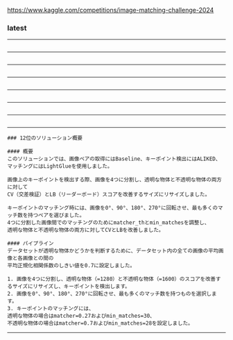 
https://www.kaggle.com/competitions/image-matching-challenge-2024

### latest

---
```

```
---
```

```
---
```

```
---
```

```
---
```

```
---
```

```
---
```

```
---
```
### 12位のソリューション概要

#### 概要
このソリューションでは、画像ペアの取得にはBaseline、キーポイント検出にはALIKED、マッチングにはLightGlueを使用しました。

画像上のキーポイントを検出する際、画像を4つに分割し、透明な物体と不透明な物体の両方に対して
CV（交差検証）とLB（リーダーボード）スコアを改善するサイズにリサイズしました。

キーポイントのマッチング時には、画像を0°、90°、180°、270°に回転させ、最も多くのマッチ数を持つペアを選びました。
4つに分割した画像間でのマッチングのためにmatcher_thとmin_matchesを調整し、
透明な物体と不透明な物体の両方に対してCVとLBを改善しました。

#### パイプライン
データセットが透明な物体かどうかを判断するために、データセット内の全ての画像の平均画像と各画像との間の
平均正規化相関係数のしきい値を0.7に設定しました。

1. 画像を4つに分割し、透明な物体（=1280）と不透明な物体（=1600）のスコアを改善するサイズにリサイズし、キーポイントを検出します。
2. 画像を0°、90°、180°、270°に回転させ、最も多くのマッチ数を持つものを選択します。
3. キーポイントのマッチングには、
透明な物体の場合はmatcher=0.27およびmin_matches=30、
不透明な物体の場合はmatcher=0.7およびmin_matches=28を設定しました。

```
---
